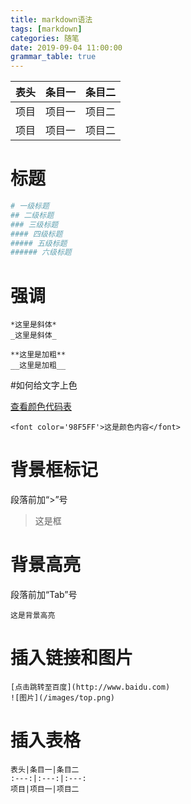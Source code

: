 ```yaml
---
title: markdown语法
tags: [markdown]
categories: 随笔
date: 2019-09-04 11:00:00
grammar_table: true
---
```

表头|条目一|条目二
:---:|:---:|:---:
项目|项目一|项目二
项目|项目一|项目二

# 标题

``` bash
# 一级标题
## 二级标题
### 三级标题
#### 四级标题
##### 五级标题
###### 六级标题
```

# 强调
```
*这里是斜体*
_这里是斜体_

**这里是加粗**
__这里是加粗__
```

#如何给文字上色

[查看颜色代码表](https://www.114la.com/other/rgb.htm) 
```
<font color='98F5FF'>这是颜色内容</font>
```

# 背景框标记
段落前加“>”号
> 这是框

# 背景高亮

段落前加“Tab”号

	这是背景高亮

# 插入链接和图片
```
[点击跳转至百度](http://www.baidu.com)
![图片](/images/top.png)
```

# 插入表格
```
表头|条目一|条目二
:---:|:---:|:---:
项目|项目一|项目二
```

